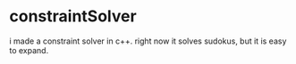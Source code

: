 # constraintSolver
i made a constraint solver in c++. right now it solves sudokus, but it is easy to expand.
